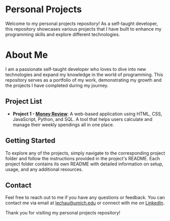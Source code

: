 # Personal Projects

Welcome to my personal projects repository! As a self-taught developer, this repository showcases various projects that I have built to enhance my programming skills and explore different technologies.

# About Me

I am a passionate self-taught developer who loves to dive into new technologies and expand my knowledge in the world of programming. This repository serves as a portfolio of my work, demonstrating my growth and the projects I have completed during my journey.

## Project List

- **Project 1 - [Money Review](https://github.com/lefaith12661/Personal_Projects/tree/main/Money_Review)**: A web-based application using HTML, CSS, JavaScript, Python, and SQL. A tool that helps users calculate and manage their weekly spendings all in one place.

## Getting Started

To explore any of the projects, simply navigate to the corresponding project folder and follow the instructions provided in the project's README. Each project folder contains its own README with detailed information on setup, usage, and any additional resources.

## Contact

Feel free to reach out to me if you have any questions or feedback. You can contact me via email at [lechau@umich.edu](mailto:lechau@umich.edu) or connect with me on [LinkedIn](https://www.linkedin.com/in/faithle/).

Thank you for visiting my personal projects repository!
